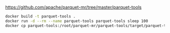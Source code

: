 https://github.com/apache/parquet-mr/tree/master/parquet-tools

```bash
docker build -t parquet-tools .
docker run -d --rm --name parquet-tools parquet-tools sleep 100
docker cp parquet-tools:/root/parquet-mr/parquet-tools/target/parquet-tools-1.11.0.jar .
```
